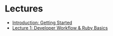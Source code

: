 Lectures
========

* [Introduction: Getting Started](0-getting-started/README.md)
* [Lecture 1: Developer Workflow & Ruby Basics](1-developer-workflow-ruby-basics/README.md)

